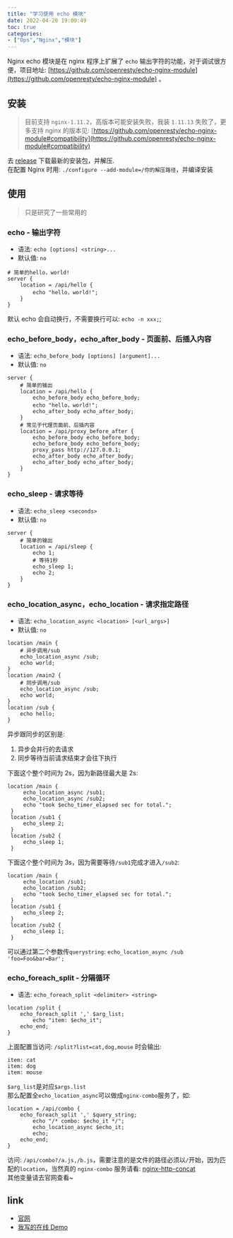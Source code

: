 ```yaml
---
title: "学习使用 echo 模块"
date: 2022-04-20 19:00:49
toc: true
categories:
- ["Ops","Nginx","模块"]
---
```


Nginx echo 模块是在 nginx 程序上扩展了 `echo` 输出字符的功能，对于调试很方便，项目地址: [https://github.com/openresty/echo-nginx-module](https://github.com/openresty/echo-nginx-module) 。


## 安装
> 目前支持 `nginx-1.11.2`，高版本可能安装失败，我装 `1.11.13` 失败了，更多支持 nginx 的版本见: [https://github.com/openresty/echo-nginx-module#compatibility](https://github.com/openresty/echo-nginx-module#compatibility)

去 [release](https://github.com/openresty/echo-nginx-module/releases) 下载最新的安装包，并解压.<br />在配置 Nginx 时用: `./configure --add-module=/你的解压路径`，并编译安装

## 使用
> 只是研究了一些常用的


### echo - 输出字符

- 语法: `echo [options] <string>...`
- 默认值: `no`
```nginx
# 简单的hello，world!
server {
    location = /api/hello {
        echo "hello，world!";
    }
}
```
默认 echo 会自动换行，不需要换行可以: `echo -n xxx;`;

### echo_before_body，echo_after_body - 页面前、后插入内容

- 语法: `echo_before_body [options] [argument]...`
- 默认值: `no`
```nginx
server {
    # 简单的输出
    location = /api/hello {
        echo_before_body echo_before_body;
        echo "hello，world!";
        echo_after_body echo_after_body;
    }
    # 常见于代理页面前、后插内容
    location = /api/proxy_before_after {
        echo_before_body echo_before_body;
        echo_before_body echo_before_body;
        proxy_pass http://127.0.0.1;
        echo_after_body echo_after_body;
        echo_after_body echo_after_body;
    }
}
```

### echo_sleep - 请求等待

- 语法: `echo_sleep <seconds>`
- 默认值: `no`
```nginx
server {
    # 简单的输出
    location = /api/sleep {
        echo 1;
        # 等待1秒
        echo_sleep 1;
        echo 2;
    }
}
```

### echo_location_async，echo_location - 请求指定路径

- 语法: `echo_location_async <location> [<url_args>]`
- 默认值: `no`
```nginx
location /main {
    # 异步调用/sub
    echo_location_async /sub;
    echo world;
}
location /main2 {
    # 同步调用/sub
    echo_location_async /sub;
    echo world;
}
location /sub {
    echo hello;
}
```
异步跟同步的区别是:

1. 异步会并行的去请求
2. 同步等待当前请求结束才会往下执行

下面这个整个时间为 2s，因为新路径最大是 2s:
```nginx
location /main {
     echo_location_async /sub1;
     echo_location_async /sub2;
     echo "took $echo_timer_elapsed sec for total.";
 }
 location /sub1 {
     echo_sleep 2;
 }
 location /sub2 {
     echo_sleep 1;
 }
```
下面这个整个时间为 3s，因为需要等待`/sub1`完成才进入`/sub2`:
```nginx
location /main {
     echo_location /sub1;
     echo_location /sub2;
     echo "took $echo_timer_elapsed sec for total.";
 }
 location /sub1 {
     echo_sleep 2;
 }
 location /sub2 {
     echo_sleep 1;
 }
```
可以通过第二个参数传`querystring`: `echo_location_async /sub 'foo=Foo&bar=Bar';`

### echo_foreach_split - 分隔循环

- 语法: `echo_foreach_split <delimiter> <string>`
```nginx
location /split {
    echo_foreach_split ',' $arg_list;
        echo "item: $echo_it";
    echo_end;
}
```
上面配置当访问: `/split?list=cat,dog,mouse` 时会输出:
```
item: cat
item: dog
item: mouse
```
`$arg_list`是对应`$args.list`<br />那么配置全`echo_location_async`可以做成`nginx-combo`服务了，如:
```nginx
location = /api/combo {
    echo_foreach_split ',' $query_string;
        echo "/* combo: $echo_it */";
        echo_location_async $echo_it;
        echo;
    echo_end;
}
```
访问: `/api/combo?/a.js,/b.js`，需要注意的是文件的路径必须以`/`开始，因为匹配的`location`，当然真的 `nginx-combo` 服务请看: [nginx-http-concat](nginx_example_http-concat)<br />其他变量请去官网查看~

## link

- [官网](https://github.com/openresty/echo-nginx-module)
- [我写的在线 Demo](//echo.xuexb.com)

